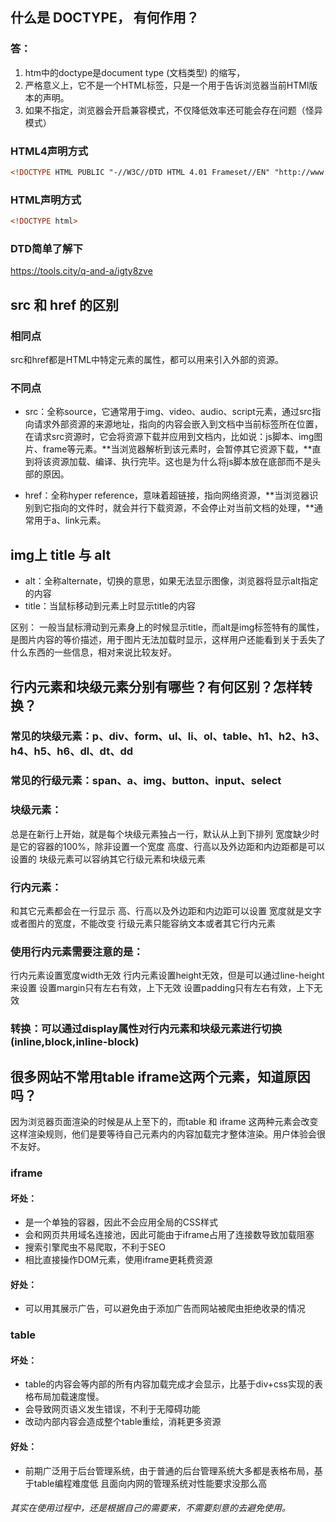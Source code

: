 ## 什么是 DOCTYPE， 有何作用？
### 答：
1. htm中的doctype是document type (文档类型) 的缩写，
2. 严格意义上，它不是一个HTML标签，只是一个用于告诉浏览器当前HTMl版本的声明。
3. 如果不指定，浏览器会开启兼容模式，不仅降低效率还可能会存在问题（怪异模式）

### HTML4声明方式
```html	
<!DOCTYPE HTML PUBLIC "-//W3C//DTD HTML 4.01 Frameset//EN" "http://www.w3.org/TR/html4/frameset.dtd">
```

### HTML声明方式
```html
<!DOCTYPE html>
```

### DTD简单了解下
https://tools.city/q-and-a/igty8zve

## src 和 href 的区别
### 相同点
src和href都是HTML中特定元素的属性，都可以用来引入外部的资源。

### 不同点
* src：全称source，它通常用于img、video、audio、script元素，通过src指向请求外部资源的来源地址，指向的内容会嵌入到文档中当前标签所在位置，在请求src资源时，它会将资源下载并应用到文档内，比如说：js脚本、img图片、frame等元素。**当浏览器解析到该元素时，会暂停其它资源下载，**直到将该资源加载、编译、执行完毕。这也是为什么将js脚本放在底部而不是头部的原因。

* href：全称hyper reference，意味着超链接，指向网络资源，**当浏览器识别到它指向的⽂件时，就会并⾏下载资源，不会停⽌对当前⽂档的处理，**通常用于a、link元素。


##  img上 title 与 alt
* alt：全称alternate，切换的意思，如果无法显示图像，浏览器将显示alt指定的内容
* title：当鼠标移动到元素上时显示title的内容

区别：
一般当鼠标滑动到元素身上的时候显示title，而alt是img标签特有的属性，是图片内容的等价描述，用于图片无法加载时显示，这样用户还能看到关于丢失了什么东西的一些信息，相对来说比较友好。


## 行内元素和块级元素分别有哪些？有何区别？怎样转换？
### 常见的块级元素：p、div、form、ul、li、ol、table、h1、h2、h3、h4、h5、h6、dl、dt、dd
### 常见的行级元素：span、a、img、button、input、select

### 块级元素：
总是在新行上开始，就是每个块级元素独占一行，默认从上到下排列
宽度缺少时是它的容器的100%，除非设置一个宽度
高度、行高以及外边距和内边距都是可以设置的
块级元素可以容纳其它行级元素和块级元素

### 行内元素：
和其它元素都会在一行显示
高、行高以及外边距和内边距可以设置
宽度就是文字或者图片的宽度，不能改变
行级元素只能容纳文本或者其它行内元素

### 使用行内元素需要注意的是：
行内元素设置宽度width无效
行内元素设置height无效，但是可以通过line-height来设置
设置margin只有左右有效，上下无效
设置padding只有左右有效，上下无效

### 转换：可以通过display属性对行内元素和块级元素进行切换(inline,block,inline-block)


## 很多网站不常用table  iframe这两个元素，知道原因吗？
因为浏览器页面渲染的时候是从上至下的，而table 和 iframe 这两种元素会改变这样渲染规则，他们是要等待自己元素内的内容加载完才整体渲染。用户体验会很不友好。
### iframe
#### 坏处：
* 是一个单独的容器，因此不会应用全局的CSS样式
* 会和网页共用域名连接池，因此可能由于iframe占用了连接数导致加载阻塞
* 搜索引擎爬虫不易爬取，不利于SEO
* 相比直接操作DOM元素，使用iframe更耗费资源
#### 好处：
* 可以用其展示广告，可以避免由于添加广告而网站被爬虫拒绝收录的情况

### table
#### 坏处：
* table的内容会等内部的所有内容加载完成才会显示，比基于div+css实现的表格布局加载速度慢。
* 会导致网页语义发生错误，不利于无障碍功能
* 改动内部内容会造成整个table重绘，消耗更多资源
#### 好处：
* 前期广泛用于后台管理系统，由于普通的后台管理系统大多都是表格布局，基于table编程难度低
且面向内网的管理系统对性能要求没那么高

###### 其实在使用过程中，还是根据自己的需要来，不需要刻意的去避免使用。